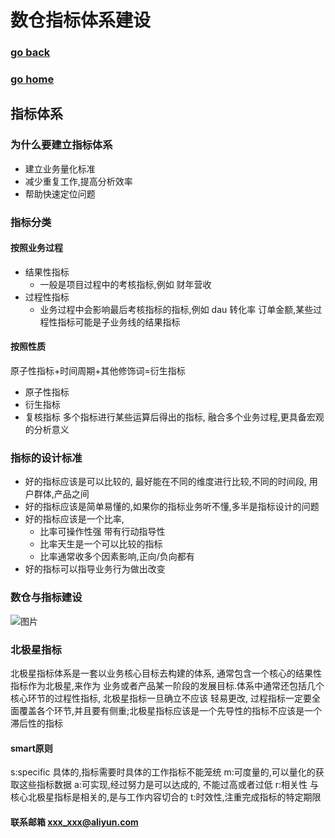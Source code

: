 # 数仓指标体系建设
### [go back](/x2q/database/database)      
### [go home](/x2q)         
## 指标体系

### 为什么要建立指标体系
+ 建立业务量化标准
+ 减少重复工作,提高分析效率
+ 帮助快速定位问题

### 指标分类
#### 按照业务过程
+ 结果性指标
  + 一般是项目过程中的考核指标,例如 财年营收
+ 过程性指标
  + 业务过程中会影响最后考核指标的指标,例如 dau 转化率 订单金额,某些过程性指标可能是子业务线的结果指标
  
#### 按照性质
原子性指标+时间周期+其他修饰词=衍生指标
+ 原子性指标
+ 衍生指标
+ 复核指标 多个指标进行某些运算后得出的指标, 融合多个业务过程,更具备宏观的分析意义
### 指标的设计标准
+ 好的指标应该是可以比较的, 最好能在不同的维度进行比较,不同的时间段, 用户群体,产品之间
+ 好的指标应该是简单易懂的,如果你的指标业务听不懂,多半是指标设计的问题
+ 好的指标应该是一个比率,
  + 比率可操作性强 带有行动指导性
  + 比率天生是一个可以比较的指标
  + 比率通常收多个因素影响,正向/负向都有
+ 好的指标可以指导业务行为做出改变
### 数仓与指标建设
![图片](/static/img/指标和数仓.png)  
### 北极星指标
北极星指标体系是一套以业务核心目标去构建的体系, 通常包含一个核心的结果性指标作为北极星,来作为
业务或者产品某一阶段的发展目标.体系中通常还包括几个核心环节的过程性指标, 北极星指标一旦确立不应该
轻易更改, 过程指标一定要全面覆盖各个环节,并且要有侧重;北极星指标应该是一个先导性的指标不应该是一个滞后性的指标
#### smart原则
s:specific 具体的,指标需要时具体的工作指标不能笼统
m:可度量的,可以量化的获取这些指标数据
a:可实现,经过努力是可以达成的, 不能过高或者过低
r:相关性 与核心北极星指标是相关的,是与工作内容切合的
t:时效性,注重完成指标的特定期限

#### 联系邮箱 xxx_xxx@aliyun.com

